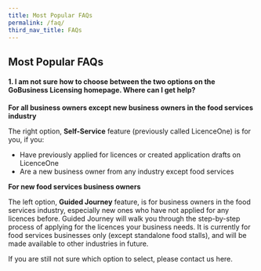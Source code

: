 ```yaml
---
title: Most Popular FAQs
permalink: /faq/
third_nav_title: FAQs
---
```


## Most Popular FAQs

#### 1. I am not sure how to choose between the two options on the GoBusiness Licensing homepage. Where can I get help?

**For all business owners except new business owners in the food services industry**

The right option, **Self-Service** feature (previously called LicenceOne) is for you, if you:
- Have previously applied for licences or created application drafts on LicenceOne
- Are a new business owner from any industry except food services 

**For new food services business owners**

The left option, **Guided Journey** feature, is for business owners in the food services industry, especially new ones who have not applied for any licences before. Guided Journey will walk you through the step-by-step process of applying for the licences your business needs. It is currently for food services businesses only (except standalone food stalls), and will be made available to other industries in future. 

If you are still not sure which option to select, please contact us here.

